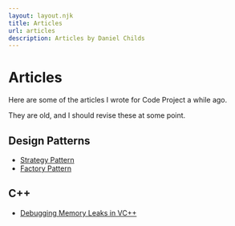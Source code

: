 ```yaml
---
layout: layout.njk
title: Articles
url: articles
description: Articles by Daniel Childs
---
```


# Articles

Here are some of the articles I wrote for Code Project a while ago.

They are old, and I should revise these at some point.

## Design Patterns

- [Strategy Pattern](./strategy-pattern/)
- [Factory Pattern](./factory-pattern/)

## C++

- [Debugging Memory Leaks in VC++](./cpp-memory-leaks/)
